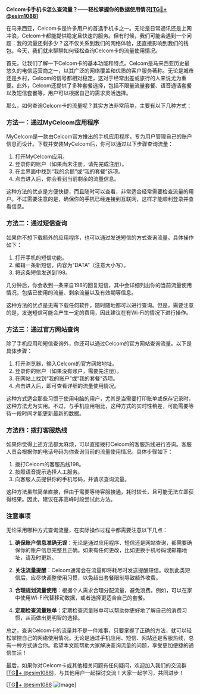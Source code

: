 **Celcom卡手机卡怎么查流量？——轻松掌握你的数据使用情况[[TG💪+ @esim1088](https://t.me/s/esim1088)]**

在马来西亚，Celcom卡是许多用户的首选手机卡之一。无论是日常通讯还是上网冲浪，Celcom卡都能提供稳定且快速的服务。但有时候，我们可能会遇到一个问题：我的流量还剩多少？这不仅关系到我们的网络体验，还直接影响到我们的钱包。今天，我们就来聊聊如何轻松查询Celcom卡的流量使用情况。

首先，让我们了解一下Celcom卡的基本功能和特点。Celcom是马来西亚历史最悠久的电信运营商之一，以其广泛的网络覆盖和优质的客户服务著称。无论是城市还是乡村，Celcom的信号都相对稳定，这对于经常出差或旅行的人来说尤为重要。此外，Celcom还提供了多种套餐选择，包括不限量流量套餐、语音通话套餐以及短信套餐等，用户可以根据自己的需求灵活选择。

那么，如何查询Celcom卡的流量呢？其实方法非常简单，主要有以下几种方式：

### 方法一：通过MyCelcom应用程序

MyCelcom是一款由Celcom官方推出的手机应用程序，专为用户管理自己的账户信息而设计。下载并安装MyCelcom后，你可以通过以下步骤查询流量：

1. 打开MyCelcom应用。
2. 登录你的账户（如果尚未注册，请先完成注册）。
3. 在主界面中找到“我的余额”或“我的套餐”选项。
4. 点击进入后，你会看到当前剩余的流量信息。

这种方法的优点是方便快捷，而且随时可以查看，非常适合经常需要检查流量的用户。不过需要注意的是，确保你的手机已经连接到互联网，这样才能顺利登录并查看信息。

### 方法二：通过短信查询

如果你不想下载额外的应用程序，也可以通过发送短信的方式查询流量。具体操作如下：

1. 打开手机的短信功能。
2. 编辑一条新短信，内容为“DATA”（注意大小写）。
3. 将这条短信发送到198。

几分钟后，你会收到一条来自198的回复短信，其中会详细列出你的当前流量使用情况，包括已使用的流量、剩余流量以及有效期等信息。

这种方法的优点是无需下载任何软件，随时随地都可以进行查询。但是，需要注意的是，发送短信可能会产生一定的费用，因此建议在有Wi-Fi的情况下进行操作。

### 方法三：通过官方网站查询

除了手机应用和短信查询外，你还可以通过Celcom的官方网站查询流量。以下是具体步骤：

1. 打开浏览器，输入Celcom的官方网站地址。
2. 登录你的账户（如果没有账户，需要先注册）。
3. 在网站上找到“我的账户”或“我的套餐”选项。
4. 点击进入后，即可查看详细的流量使用情况。

这种方式适合那些习惯于使用电脑的用户，尤其是当需要打印账单或保存记录时，这种方法尤为实用。不过，与手机应用相比，这种方式的实时性稍差，可能需要等待一段时间才能更新最新的数据。

### 方法四：拨打客服热线

如果你觉得上述方法都太麻烦，可以直接拨打Celcom的客服热线进行咨询。客服人员会根据你的电话号码为你查询当前的流量使用情况。具体步骤如下：

1. 拨打Celcom的客服热线198。
2. 按照语音提示选择人工服务。
3. 向客服人员提供你的手机号码，并请求查询流量。

这种方法虽然简单直接，但由于需要等待客服接通，耗时较长，且可能无法立即获得结果。因此，建议在非高峰时段尝试此方法。

### 注意事项

无论采用哪种方式查询流量，在实际操作过程中都需要注意以下几点：

1. **确保账户信息准确无误**：无论是通过应用程序、短信还是网站查询，都需要确保你的账户信息完整且正确。如果有任何更改，比如更换手机号码或邮箱地址，请及时更新。

2. **关注流量提醒**：Celcom通常会在流量即将耗尽时发送提醒短信。收到此类短信后，应尽快调整使用习惯，以免超出套餐限制导致额外收费。

3. **合理规划流量使用**：根据个人需求合理分配流量，避免浪费。例如，可以在家中使用Wi-Fi代替移动数据，或者选择更适合自己的套餐。

4. **定期检查流量账单**：定期检查流量账单可以帮助你更好地了解自己的消费习惯，从而做出更明智的选择。

总之，查询Celcom卡的流量并不是一件难事，只要掌握了正确的方法，就可以轻松掌控自己的网络使用情况。无论是通过手机应用、短信、网站还是客服热线，总有一种方式适合你。希望本文能帮助大家解决查询流量的问题，享受更加便捷的通信生活！

最后，如果你对Celcom卡或其他相关问题有任何疑问，欢迎加入我们的交流群[[TG💪+ @esim1088](https://t.me/s/esim1088)]，与其他用户一起探讨交流！大家一起学习，共同进步！

[[TG💪+ @esim1088](https://t.me/s/esim1088) ![Image](https://i.postimg.cc/4NQfJmqS/Snipaste-2025-05-13-00-14-12.png)]